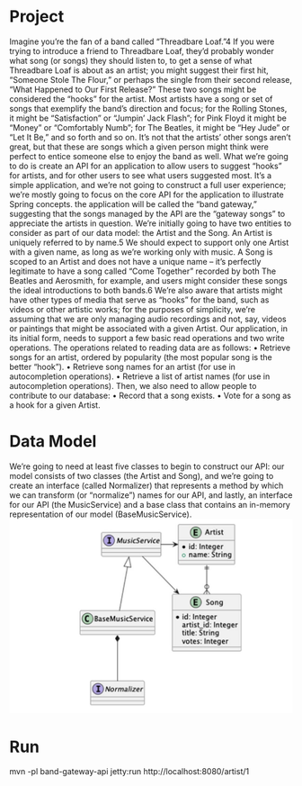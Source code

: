 # Project 
Imagine you’re the fan of a band called “Threadbare Loaf.”4 If you were trying to
introduce a friend to Threadbare Loaf, they’d probably wonder what song (or songs) they
should listen to, to get a sense of what Threadbare Loaf is about as an artist; you might
suggest their first hit, “Someone Stole The Flour,” or perhaps the single from their second
release, “What Happened to Our First Release?”
These two songs might be considered the “hooks” for the artist. Most artists have a song
or set of songs that exemplify the band’s direction and focus; for the Rolling Stones, it might
be “Satisfaction” or “Jumpin’ Jack Flash”; for Pink Floyd it might be “Money” or “Comfortably
Numb”; for The Beatles, it might be “Hey Jude” or “Let It Be,” and so forth and so on.
It’s not that the artists’ other songs aren’t great, but that these are songs which a given
person might think were perfect to entice someone else to enjoy the band as well.
What we’re going to do is create an API for an application to allow users to suggest
“hooks” for artists, and for other users to see what users suggested most. It’s a simple
application, and we’re not going to construct a full user experience; we’re mostly going
to focus on the core API for the application to illustrate Spring concepts.
the application will be called the “band gateway,”
suggesting that the songs managed by the API are the “gateway songs” to appreciate the
artists in question.
We’re initially going to have two entities to consider as part of our data model: the
Artist and the Song.
An Artist is uniquely referred to by name.5 We should expect to support only one
Artist with a given name, as long as we’re working only with music.
A Song is scoped to an Artist and does not have a unique name – it’s perfectly
legitimate to have a song called “Come Together” recorded by both The Beatles and
Aerosmith, for example, and users might consider these songs the ideal introductions
to both bands.6 We’re also aware that artists might have other types of media that serve
as “hooks” for the band, such as videos or other artistic works; for the purposes of
simplicity, we’re assuming that we are only managing audio recordings and not, say,
videos or paintings that might be associated with a given Artist.
Our application, in its initial form, needs to support a few basic read operations and
two write operations.
The operations related to reading data are as follows:
• Retrieve songs for an artist, ordered by popularity (the most popular
song is the better “hook”).
• Retrieve song names for an artist (for use in autocompletion
operations).
• Retrieve a list of artist names (for use in autocompletion operations).
Then, we also need to allow people to contribute to our database:
• Record that a song exists.
• Vote for a song as a hook for a given Artist.
# Data Model
We’re going to need at least five classes to begin to construct our API: our model consists
of two classes (the Artist and Song), and we’re going to create an interface (called
Normalizer) that represents a method by which we can transform (or “normalize”)
names for our API, and lastly, an interface for our API (the MusicService) and a base
class that contains an in-memory representation of our model (BaseMusicService).
![API classes](docs/image.png)

# Run
mvn -pl band-gateway-api jetty:run
http://localhost:8080/artist/1
